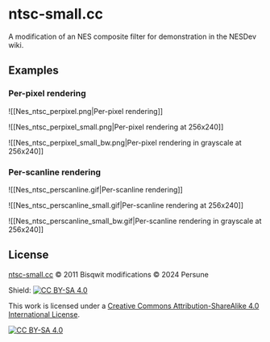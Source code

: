# ntsc-small.cc

A modification of an NES composite filter for demonstration in the NESDev wiki.

## Examples

### Per-pixel rendering

![[Nes_ntsc_perpixel.png|Per-pixel rendering]]

![[Nes_ntsc_perpixel_small.png|Per-pixel rendering at 256x240]]

![[Nes_ntsc_perpixel_small_bw.png|Per-pixel rendering in grayscale at 256x240]]

### Per-scanline rendering

![[Nes_ntsc_perscanline.gif|Per-scanline rendering]]

![[Nes_ntsc_perscanline_small.gif|Per-scanline rendering at 256x240]]

![[Nes_ntsc_perscanline_small_bw.gif|Per-scanline rendering in grayscale at 256x240]]

## License

[ntsc-small.cc](https://bisqwit.iki.fi/jutut/kuvat/programming_examples/nesemu1/ntsc-small.cc) © 2011 Bisqwit
modifications © 2024 Persune

Shield: [![CC BY-SA 4.0][cc-by-sa-shield]][cc-by-sa]

This work is licensed under a
[Creative Commons Attribution-ShareAlike 4.0 International License][cc-by-sa].

[![CC BY-SA 4.0][cc-by-sa-image]][cc-by-sa]

[cc-by-sa]: http://creativecommons.org/licenses/by-sa/4.0/
[cc-by-sa-image]: https://licensebuttons.net/l/by-sa/4.0/88x31.png
[cc-by-sa-shield]: https://img.shields.io/badge/License-CC%20BY--SA%204.0-lightgrey.svg
